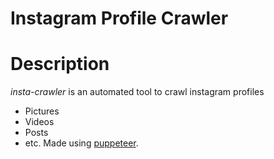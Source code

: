 # Instagram Profile Crawler

# Description

*insta-crawler* is an automated tool to crawl instagram profiles
  - Pictures
  - Videos
  - Posts
  - etc.
Made using [puppeteer](https://github.com/puppeteer/puppeteer/).  

